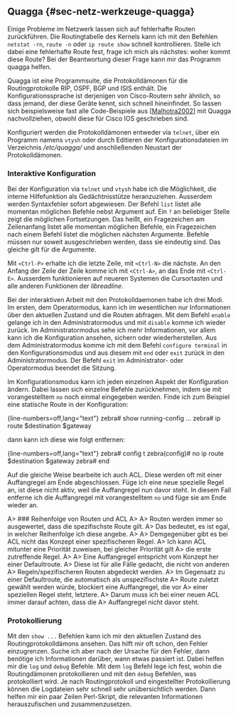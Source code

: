 
## Quagga {#sec-netz-werkzeuge-quagga}

Einige Probleme im Netzwerk lassen sich auf fehlerhafte Routen zurückführen.
Die Routingtabelle des Kernels kann ich mit den Befehlen `netstat -rn`,
`route -n` oder `ip route show` schnell kontrollieren.
Stelle ich dabei eine fehlerhafte Route fest, frage ich mich als nächstes:
woher kommt diese Route?
Bei der Beantwortung dieser Frage kann mir das Programm quagga helfen.

Quagga ist eine Programmsuite, die Protokolldämonen für die
Routingprotokolle RIP, OSPF, BGP und ISIS enthält. Die Konfigurationssprache
ist derjenigen von Cisco-Routern sehr ähnlich, so dass jemand, der diese
Geräte kennt, sich schnell hineinfindet.
So lassen sich beispielsweise fast alle Code-Beispiele aus
[[Malhotra2002](#bib-malhotra2002)] mit Quagga nachvollziehen, obwohl diese
für Cisco IOS geschrieben sind.

Konfiguriert werden die Protokolldämonen entweder via `telnet`, über ein
Programm namens `vtysh` oder durch Editieren der Konfigurationsdateien im
Verzeichnis */etc/quagga/* und anschließenden Neustart der Protokolldämonen.

### Interaktive Konfiguration

Bei der Konfiguration via `telnet` und `vtysh` habe ich die
Möglichkeit, die interne Hilfefunktion als Gedächtnisstütze heranzuziehen.
Ausserdem werden Syntaxfehler sofort abgewiesen.
Der Befehl `list` listet alle momentan möglichen Befehle nebst Argument
auf.
Ein `?` an beliebiger Stelle zeigt die möglichen Fortsetzungen. Das
heißt, ein Fragezeichen am Zeilenanfang listet alle momentan möglichen
Befehle, ein Fragezeichen nach einem Befehl listet die möglichen nächsten
Argumente.
Befehle müssen nur soweit ausgeschrieben werden, dass sie eindeutig sind.
Das gleiche gilt für die Argumente.

Mit `<Ctrl-P>` erhalte ich die letzte Zeile, mit `<Ctrl-N>` die
nächste. An den Anfang der Zeile der Zeile komme ich mit `<Ctrl-A>`, an
das Ende mit `<Ctrl-E>`. Ausserdem funktionieren auf neueren Systemen
die Cursortasten und alle anderen Funktionen der *libreadline*.

Bei der interaktiven Arbeit mit den Protokolldaemonen habe ich drei Modi. Im
ersten, dem Operatormodus, kann ich im wesentlichen nur Informationen über
den aktuellen Zustand und die Routen abfragen. Mit dem Befehl `enable`
gelange ich in den Administratormodus und mit `disable` komme ich
wieder zurück.
Im Administratormodus sehe ich mehr Informationen, vor allem kann ich die
Konfiguration ansehen, sichern oder wiederherstellen.
Aus dem Administratormodus komme ich mit dem Befehl `configure terminal`
in den Konfigurationsmodus und aus diesem mit `end` oder `exit`
zurück in den Administratormodus.
Der Befehl `exit` im Administrator- oder Operatormodus beendet die
Sitzung.

Im Konfigurationsmodus kann ich jeden einzelnen Aspekt der Konfiguration
ändern. Dabei lassen sich einzelne Befehle zurücknehmen, indem sie mit
vorangestelltem `no` noch einmal eingegeben werden. Finde ich zum
Beispiel eine statische Route in der Konfiguration:

{line-numbers=off,lang="text"}
    zebra# show running-config
    ...
    zebra# ip route $destination $gateway

dann kann ich diese wie folgt entfernen:

{line-numbers=off,lang="text"}
    zebra# config t
    zebra(config)# no ip route $destination $gateway
    zebra# end

Auf die gleiche Weise bearbeite ich auch ACL. Diese werden oft mit einer
Auffangregel am Ende abgeschlossen. Füge ich eine neue spezielle Regel an,
ist diese nicht aktiv, weil die Auffangregel nun davor steht. In diesem Fall
entferne ich die Auffangregel mit vorangestelltem `no` und füge sie
am Ende wieder an.

A> ### Reihenfolge von Routen und ACL
A> 
A> Routen werden immer so ausgewertet, dass die spezifischste Route gilt.
A> Das bedeutet, es ist egal, in welcher Reihenfolge ich diese angebe.
A> 
A> Demgegenüber gibt es bei ACL nicht das Konzept einer spezifischeren Regel.
A> Ich kann ACL mitunter eine Priorität zuweisen, bei gleicher Priorität gilt
A> die erste zutreffende Regel.
A> 
A> Eine Auffangregel entspricht vom Konzept her einer Defaultroute.
A> Diese ist für alle Fälle gedacht, die nicht von anderen
A> Regeln/spezifischeren Routen abgedeckt werden.
A> Im Gegensatz zu einer Defaultroute, die automatisch als unspezifischste
A> Route zuletzt gewählt werden würde, blockiert eine Auffangregel, die vor
A> einer speziellen Regel steht, letztere.
A> Darum muss ich bei einer neuen ACL immer darauf achten, dass die
A> Auffangregel nicht davor steht.

### Protokollierung

Mit den `show ...` Befehlen kann ich mir den aktuellen Zustand des
Routingprotokolldämons ansehen. Das hilft mir oft schon, den Fehler
einzugrenzen. Suche ich aber nach der Ursache für den Fehler, dann benötige
ich Informationen darüber, wann etwas passiert ist. Dabei helfen mir die
`log` und `debug` Befehle. Mit dem `log` Befehl lege ich
fest, wohin die Routingdämonen protokollieren und mit den `debug`
Befehlen, was protokolliert wird. Je nach Routingprotokoll und eingestellter
Protokollierung können die Logdateien sehr schnell sehr unübersichtlich
werden. Dann helfen mir ein paar Zeilen Perl-Skript, die relevanten
Informationen herauszufischen und zusammenzusetzen.

